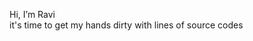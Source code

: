 Hi, I’m Ravi
<br>
it's time to get my hands dirty with lines of source codes

<!---
raviez11/raviez11 is a ✨ special ✨ repository because its `README.md` (this file) appears on your GitHub profile.
You can click the Preview link to take a look at your changes.
--->
